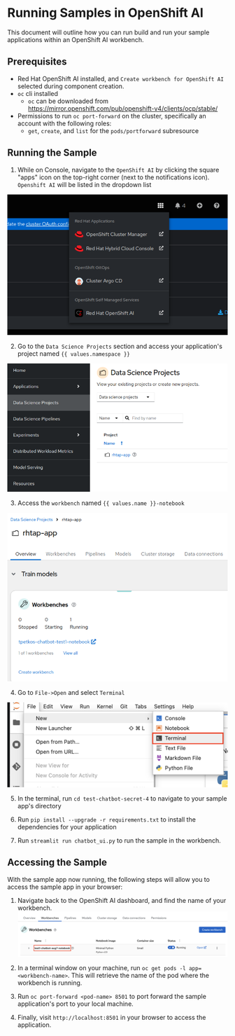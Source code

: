 # Running Samples in OpenShift AI

This document will outline how you can run build and run your sample applications within an OpenShift AI workbench.

## Prerequisites

- Red Hat OpenShift AI installed, and `Create workbench for OpenShift AI` selected during component creation.
- `oc` cli installed
   - `oc` can be downloaded from https://mirror.openshift.com/pub/openshift-v4/clients/ocp/stable/
- Permissions to run `oc port-forward` on the cluster, specifically an account with the following roles:
   - `get`, `create`, and `list` for the `pods/portforward` subresource

## Running the Sample

1) While on Console, navigate to the `OpenShift AI` by clicking the square "apps" icon on the top-right corner (next to the notifications icon). `Openshift AI` will be listed in the dropdown list

![image](./.assets/access-openshift-ai.png)

2) Go to the `Data Science Projects` section and access your application's project named `{{ values.namespace }}`

![image](./.assets/data-science-projects.png)

3) Access the `workbench` named `{{ values.name }}-notebook`

![image](./.assets/access-workbench.png)

4) Go to `File->Open` and select `Terminal`

![image](./.assets/open-terminal.png)

5) In the terminal, run `cd test-chatbot-secret-4` to navigate to your sample app's directory

6) Run `pip install --upgrade -r requirements.txt` to install the dependencies for your application

7) Run `streamlit run chatbot_ui.py` to run the sample in the workbench.

## Accessing the Sample

With the sample app now running, the following steps will allow you to access the sample app in your browser:

1) Navigate back to the OpenShift AI dashboard, and find the name of your workbench.
![image](./.assets/workbench-name.png)

2) In a terminal window on your machine, run `oc get pods -l app=<workbench-name>`. This will retrieve the name of the pod where the workbench is running.

3) Run `oc port-forward <pod-name> 8501` to port forward the sample application's port to your local machine.

4) Finally, visit `http://localhost:8501` in your browser to access the application.